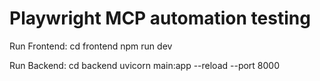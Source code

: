 # Playwright MCP automation testing

Run Frontend:
cd frontend
npm run dev

Run Backend:
cd backend
uvicorn main:app --reload --port 8000